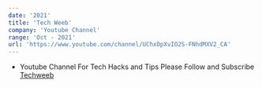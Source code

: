 ```yaml
---
date: '2021'
title: 'Tech Weeb'
company: 'Youtube Channel'
range: 'Oct - 2021'
url: 'https://www.youtube.com/channel/UChxDpXvIO2S-FNhdMXV2_CA'
---
```


- Youtube Channel For Tech Hacks and Tips Please Follow and Subscribe [Techweeb](https://www.youtube.com/channel/UChxDpXvIO2S-FNhdMXV2_CA)
